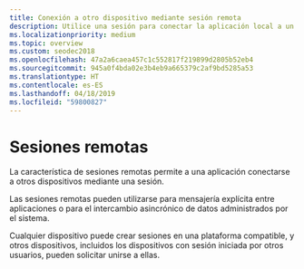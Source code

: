 ```yaml
---
title: Conexión a otro dispositivo mediante sesión remota
description: Utilice una sesión para conectar la aplicación local a un dispositivo remoto.
ms.localizationpriority: medium
ms.topic: overview
ms.custom: seodec2018
ms.openlocfilehash: 47a2a6caea457c1c552817f219899d2805b52eb4
ms.sourcegitcommit: 945a0f4bda02e3b4eb9a665379c2af9bd5285a53
ms.translationtype: HT
ms.contentlocale: es-ES
ms.lasthandoff: 04/18/2019
ms.locfileid: "59800827"
---
```

# <a name="remote-sessions"></a>Sesiones remotas

La característica de sesiones remotas permite a una aplicación conectarse a otros dispositivos mediante una sesión.

Las sesiones remotas pueden utilizarse para mensajería explícita entre aplicaciones o para el intercambio asincrónico de datos administrados por el sistema.

Cualquier dispositivo puede crear sesiones en una plataforma compatible, y otros dispositivos, incluidos los dispositivos con sesión iniciada por otros usuarios, pueden solicitar unirse a ellas.
